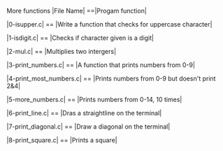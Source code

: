 More functions
|File Name| ==|Progam function|

|0-isupper.c| == |Write a function that checks for uppercase character|

|1-isdigit.c|  == |Checks if character given is a digit|

|2-mul.c|  ==  |Multiplies two intergers|

|3-print_numbers.c|  == |A function that prints numbers from 0-9|

|4-print_most_numbers.c|  ==  |Prints numbers from 0-9 but doesn't print 2&4|

|5-more_numbers.c|  ==  |Prints numbers from 0-14, 10 times|

|6-print_line.c|  ==  |Dras a straightline on the terminal|

|7-print_diagonal.c|  == |Draw a diagonal on the terminal|

|8-print_square.c|  == |Prints a square|